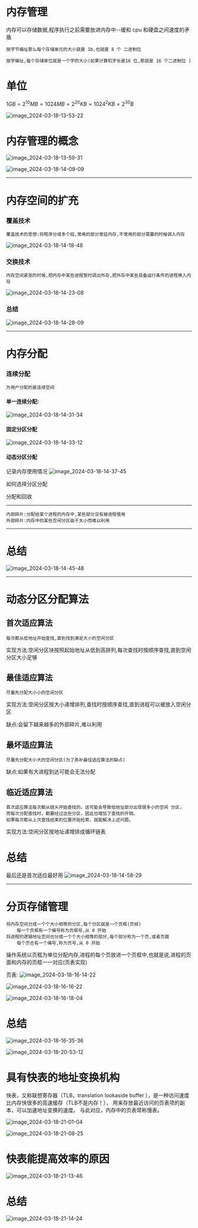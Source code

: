 # 内存管理

内存可以存储数据,程序执行之前需要放进内存中--缓和 cpu 和硬盘之间速度的矛盾

    按字节编址那么每个存储单元的大小就是 1b,也就是 8 个 二进制位

    按字编址,每个存储单位就是一个字的大小(如果计算机字长是16 位,那就是 16 个二进制位 )

# 单位
$1GB=2^{10}MB=1024MB=2^{20}KB={1024}^2KB=2^{30}B$

![image_2024-03-18-13-53-22](img/image_2024-03-18-13-53-22.png)


# 内存管理的概念

![image_2024-03-18-13-59-31](img/image_2024-03-18-13-59-31.png)

![image_2024-03-18-14-09-09](img/image_2024-03-18-14-09-09.png)

---

# 内存空间的扩充

### 覆盖技术

    覆盖技术的思想:将程序分成多个段,常用的部分常驻内存,不常用的部分需要的时候调入内存

![image_2024-03-18-14-18-48](img/image_2024-03-18-14-18-48.png)

### 交换技术

    内存空间紧张的时候,把内存中某些进程暂时调出外存,把外存中某些具备运行条件的进程换入内存

![image_2024-03-18-14-23-08](img/image_2024-03-18-14-23-08.png)

### 总结
![image_2024-03-18-14-28-09](img/image_2024-03-18-14-28-09.png)

---

# 内存分配

### 连续分配

    为用户分配的是连续空间

#### 单一连续分配:
![image_2024-03-18-14-31-34](img/image_2024-03-18-14-31-34.png)

#### 固定分区分配
![image_2024-03-18-14-33-12](img/image_2024-03-18-14-33-12.png)

#### 动态分区分配
记录内存使用情况
![image_2024-03-18-14-37-45](img/image_2024-03-18-14-37-45.png)

如何选择分区分配


分配和回收



---

    内部碎片:分配给某个进程的内存中,某些部分没有被进程使用
    外部碎片:内存中的某些空闲分区由于太小而难以利用

---

# 总结
![image_2024-03-18-14-45-48](img/image_2024-03-18-14-45-48.png)

---

# 动态分区分配算法

## 首次适应算法

    每次都从低地址开始查找,直到找到满足大小的空闲分区

实现方法:空闲分区块按照起始地址从低到高排列,每次查找时按顺序查找,直到空闲分区大小足够

## 最佳适应算法

    尽量先分配大小小的空闲分区

实现方法:空闲分区按大小递增排列,查找时按顺序查找,直到进程可以被放入空闲分区

缺点:会留下越来越多的外部碎片,难以利用

## 最坏适应算法

    尽量先分配大小大的空闲分区(为了弥补最佳适应算法的缺点)

缺点:如果有大进程到达可能会无法分配

## 临近适应算法

    首次适应算法每次都从链头开始查找的。这可能会导致低地址部分出现很多小的空闲 分区，
    而每次分配查找时，都要经过这些分区，因此也增加了查找的开销。
    如果每次都从上次查找结束的位置开始检索，就能解决上述问题。

实现方法:空闲分区按地址递增排成循环链表

# 总结
最后还是首次适应最好用
![image_2024-03-18-14-58-29](img/image_2024-03-18-14-58-29.png)

---

# 分页存储管理

    将内存空间分成一个个大小相等的分区,每个分区就是一个页框(页帧)
        每一个页框有一个编号称为页框号,从 0 开始
    将进程的逻辑地址空间也分成一个个大小相等的部分,每个部分称为一个页,或者页面
        每个页也有一个编号,称为页号,从 0 开始
    
操作系统以页框为单位分配内存,进程的每个页放进一个页框中,也就是说,进程的页面和内存的页框一一对应(页表实现)    


页表:
![image_2024-03-18-16-14-22](img/image_2024-03-18-16-14-22.png)

![image_2024-03-18-16-16-22](img/image_2024-03-18-16-16-22.png)

![image_2024-03-18-16-18-04](img/image_2024-03-18-16-18-04.png)


# 总结
![image_2024-03-18-16-35-36](img/image_2024-03-18-16-35-36.png)

![image_2024-03-18-20-53-12](img/image_2024-03-18-20-53-12.png)

# 具有快表的地址变换机构

快表，又称联想寄存器（TLB，translation lookaside buffer ），是一种访问速度比内存快很多的高速缓存（TLB不是内存！），
用来存放最近访问的页表项的副本，可以加速地址变换的速度。 与此对应，内存中的页表常称慢表。

![image_2024-03-18-21-01-04](img/image_2024-03-18-21-01-04.png)

![image_2024-03-18-21-08-25](img/image_2024-03-18-21-08-25.png)

# 快表能提高效率的原因
![image_2024-03-18-21-13-46](img/image_2024-03-18-21-13-46.png)

# 总结
![image_2024-03-18-21-14-24](img/image_2024-03-18-21-14-24.png)














